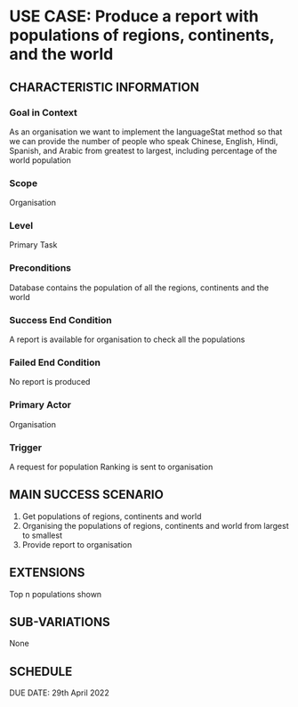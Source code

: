 # USE CASE: Produce a report with populations of regions, continents, and the world

## CHARACTERISTIC INFORMATION

### Goal in Context

As an organisation we want to implement the languageStat method so that we can provide the number of people who speak
Chinese, English, Hindi, Spanish, and Arabic from greatest to largest, including percentage of the world population

### Scope

Organisation

### Level

Primary Task

### Preconditions

Database contains the population of all the regions, continents and the world

### Success End Condition

A report is available for organisation to check all the populations

### Failed End Condition

No report is produced

### Primary Actor

Organisation

### Trigger

A request for population Ranking is sent to organisation

## MAIN SUCCESS SCENARIO

1. Get populations of regions, continents and world
2. Organising the populations of regions, continents and world from largest to smallest
3. Provide report to organisation

## EXTENSIONS

Top n populations shown

## SUB-VARIATIONS

None

## SCHEDULE

DUE DATE: 29th April 2022
